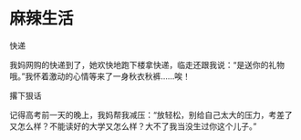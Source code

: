 # 麻辣生活

快递 

我妈网购的快递到了，她欢快地跑下楼拿快递，临走还跟我说：“是送你的礼物哦。”我怀着激动的心情等来了一身秋衣秋裤……唉！ 

撂下狠话 

记得高考前一天的晚上，我妈帮我减压：“放轻松，别给自己太大的压力，考差了又怎么样？不能读好的大学又怎么样？大不了我当没生过你这个儿子。”